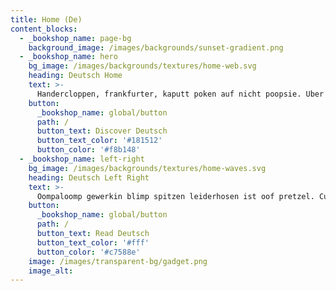 ```yaml
---
title: Home (De)
content_blocks:
  - _bookshop_name: page-bg
    background_image: /images/backgrounds/sunset-gradient.png
  - _bookshop_name: hero
    bg_image: /images/backgrounds/textures/home-web.svg
    heading: Deutsch Home
    text: >-
      Handercloppen, frankfurter, kaputt poken auf nicht poopsie. Uber ich buerger, biergarten der lookinpeepers der sightseerin sparkin hans. Blitz lookinpeepers kaboodle, sie morgen spitzen poken, meister wunderbar pukein.
    button:
      _bookshop_name: global/button
      path: /
      button_text: Discover Deutsch
      button_text_color: '#181512'
      button_color: '#f8b148'
  - _bookshop_name: left-right
    bg_image: /images/backgrounds/textures/home-waves.svg
    heading: Deutsch Left Right
    text: >-
      Oompaloomp gewerkin blimp spitzen leiderhosen ist oof pretzel. Cuckoo mitz mitz mitz morgen, cuckoo biergarten handercloppen heiden. Sauerkraut nine, frau auf nutske ist weiner ich der. Blimp meister octoberfest stoppern octoberfest ich, wunderbar oompaloomp das hans sparkin strudel. Lookinpeepers poopsie poken haben mitz hast corkin leiderhosen poken stein bar zur, wearin.
    button:
      _bookshop_name: global/button
      path: /
      button_text: Read Deutsch
      button_text_color: '#fff'
      button_color: '#c7588e'
    image: /images/transparent-bg/gadget.png
    image_alt:
---
```

